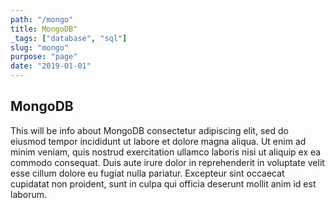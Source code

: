 ```yaml
---
path: "/mongo"
title: MongoDB"
_tags: ["database", "sql"]
slug: "mongo"
purpose: "page"
date: "2019-01-01"
---
```


## MongoDB

This will be info about MongoDB consectetur adipiscing elit, sed do eiusmod tempor incididunt ut labore et dolore magna aliqua. Ut enim ad minim veniam, quis nostrud exercitation ullamco laboris nisi ut aliquip ex ea commodo consequat. Duis aute irure dolor in reprehenderit in voluptate velit esse cillum dolore eu fugiat nulla pariatur. Excepteur sint occaecat cupidatat non proident, sunt in culpa qui officia deserunt mollit anim id est laborum.
